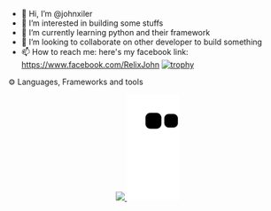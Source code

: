- 👋 Hi, I’m @johnxiler
- 👀 I’m interested in building some stuffs
- 🌱 I’m currently learning python and their framework
- 💞️ I’m looking to collaborate on other developer to build something
- 📫 How to reach me: here's my facebook link: https://www.facebook.com/RelixJohn
  [![trophy](https://github-profile-trophy.vercel.app/?username=johnxiler&theme=onedark)](https://github.com/johnxiler/github-profile-trophy)

<!---
johnxiler/johnxiler is a ✨ special ✨ repository because its `README.md` (this file) appears on your GitHub profile.
You can click the Preview link to take a look at your changes.
--->
⚙️ Languages, Frameworks and tools
<p align="center">
  <a href="https://skillicons.dev">
    <img src="https://skillicons.dev/icons?i=git,django,dart,bootstrap,arduino,flask,flutter,github,graphql,go,julia,linux,materialui,mongodb,mysql,netlify,php,powershell,py,qt,raspberrypi,solidity,stackoverflow,tailwind,ts,tensorflow,vscode,bash,cs,codepen,dotnet,visualstudio" />
  </a>
  <a href="!#">
    <img src="https://github.com/mmmsss211/mmmsss211/raw/output/github-contribution-grid-snake.svg" alt= "snake" style="max-width: 100%;">
  </a>
</p>
